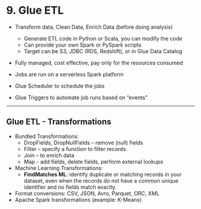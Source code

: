 # 9. Glue ETL

- Transform data, Clean Data, Enrich Data (before doing analysis)
    - Generate ETL code in Python or Scala, you can modify the code
    - Can provide your own Spark or PySpark scripts
    - Target can be S3, JDBC (RDS, Redshift), or in Glue Data Catalog
- Fully managed, cost effective, pay only for the resources consumed
- Jobs are run on a serverless Spark platform

- Glue Scheduler to schedule the jobs
- Glue Triggers to automate job runs based on “events”

---

## Glue ETL - Transformations

- Bundled Transformations:
    - DropFields, DropNullFields – remove (null) fields
    - Filter – specify a function to filter records
    - Join – to enrich data
    - Map - add fields, delete fields, perform external lookups
- Machine Learning Transformations:
    - **FindMatches ML**: identify duplicate or matching records in your dataset, even when the records do not have a common unique identifier and no fields match exactly.
- Format conversions: CSV, JSON, Avro, Parquet, ORC, XML
- Apache Spark transformations (example: K-Means)